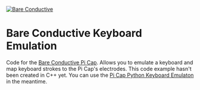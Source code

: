 [![Bare Conductive](http://bareconductive.com/assets/images/LOGO_256x106.png)](http://www.bareconductive.com/)

# Bare Conductive Keyboard Emulation

Code for the  [Bare Conductive Pi Cap](http://www.bareconductive.com/shop/pi-cap/). Allows you to emulate a keyboard and map keyboard strokes to the Pi Cap's electrodes. This code example hasn't been created in C++ yet. You can use the [Pi Cap Python Keyboard Emulaton](https://github.com/BareConductive/picap-keyboard-py) in the meantime.